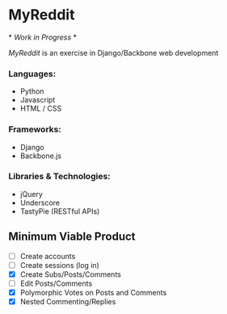 # MyReddit

\* *Work in Progress* \*

*MyReddit* is an exercise in Django/Backbone web development

<!-- [trackstack.audio][heroku] -->

[heroku]: http://trackstack.audio

### Languages:

- Python
- Javascript
- HTML / CSS

### Frameworks:

- Django
- Backbone.js

### Libraries & Technologies:
- jQuery
- Underscore
- TastyPie (RESTful APIs)

## Minimum Viable Product

<!-- This is a Markdown checklist. Use it to keep track of your progress! -->

- [ ] Create accounts
- [ ] Create sessions (log in)
- [x] Create Subs/Posts/Comments
- [ ] Edit Posts/Comments
- [x] Polymorphic Votes on Posts and Comments
- [x] Nested Commenting/Replies

<!-- ## Design Docs
* [View Wireframes][views]
* [DB schema][schema]

[views]: ./docs/views.md
[schema]: ./docs/schema.md -->
